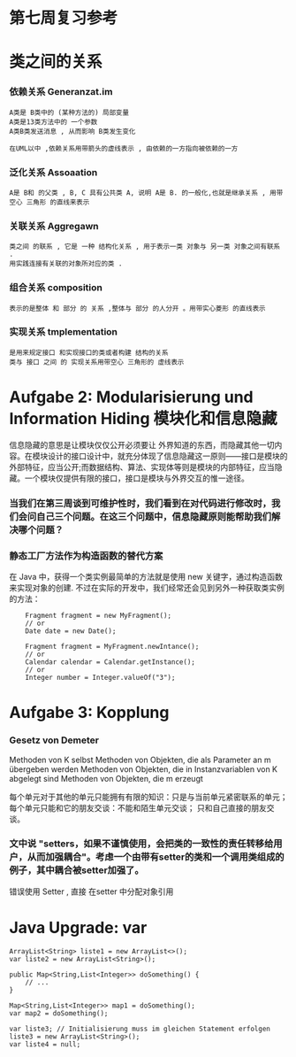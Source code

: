 # 第七周复习参考

# 类之间的关系

### 依赖关系 Generanzat.im
    A类是 B类中的 (某种⽅法的) 局部变量
    A类是13类⽅法中的 ⼀个参数
    A类B类发送消息 , 从⽽影响 B类发⽣变化

    在UML以中 ,依赖关系⽤带箭头的虚线表示 , 由依赖的⼀⽅指向被依赖的⼀⽅

### 泛化关系 Assoaation
    A是 B和 的⽗类 , B, C 具有公共类 A, 说明 A是 B. 的⼀般化,也就是继承关系 , ⽤带空⼼ 三⻆形 的直线来表示
### 关联关系 Aggregawn
    类之间 的联系 , 它是 ⼀种 结构化关系 , ⽤于表示⼀类 对象与 另⼀类 对象之间有联系 .
    ⽤实践连接有关联的对象所对应的类 .
### 组合关系 composition
    表示的是整体 和 部分 的 关系 ,整体与 部分 的⼈分开 。⽤带实⼼菱形 的直线表示

### 实现关系 tmplementation
    是⽤来规定接⼝ 和实现接⼝的类或者构建 结构的关系
    类与 接⼝ 之间 的 实现关系⽤带空⼼ 三⻆形的 虚线表示

# Aufgabe 2: Modularisierung und Information Hiding 模块化和信息隐藏
信息隐藏的意思是让模块仅仅公开必须要让 外界知道的东西，而隐藏其他一切内容。在模块设计的接口设计中，就充分体现了信息隐藏这一原则——接口是模块的外部特征，应当公开;而数据结构、算法、实现体等则是模块的内部特征，应当隐藏。一个模块仅提供有限的接口，接口是模块与外界交互的惟一途径。
### 当我们在第三周谈到可维护性时，我们看到在对代码进行修改时，我们会问自己三个问题。在这三个问题中，信息隐藏原则能帮助我们解决哪个问题？


### 静态工厂方法作为构造函数的替代方案
在 Java 中，获得一个类实例最简单的方法就是使用 new 关键字，通过构造函数来实现对象的创建. 不过在实际的开发中，我们经常还会见到另外一种获取类实例的方法：

````
    Fragment fragment = new MyFragment();
    // or
    Date date = new Date();

    Fragment fragment = MyFragment.newIntance();
    // or 
    Calendar calendar = Calendar.getInstance();
    // or 
    Integer number = Integer.valueOf("3");
````

# Aufgabe 3: Kopplung

### Gesetz von Demeter
Methoden von K selbst
Methoden von Objekten, die als Parameter an m übergeben werden
Methoden von Objekten, die in Instanzvariablen von K abgelegt sind
Methoden von Objekten, die m erzeugt

每个单元对于其他的单元只能拥有有限的知识：只是与当前单元紧密联系的单元；
每个单元只能和它的朋友交谈：不能和陌生单元交谈；
只和自己直接的朋友交谈。

### 文中说 "setters，如果不谨慎使用，会把类的一致性的责任转移给用户，从而加强耦合"。考虑一个由带有setter的类和一个调用类组成的例子，其中耦合被setter加强了。

错误使⽤ Setter , 直接 在setter 中分配对象引⽤

# Java Upgrade: var

````
ArrayList<String> liste1 = new ArrayList<>();
var liste2 = new ArrayList<String>();
````

````
public Map<String,List<Integer>> doSomething() {
    // ...
}

Map<String,List<Integer>> map1 = doSomething();
var map2 = doSomething();
````

````
var liste3; // Initialisierung muss im gleichen Statement erfolgen
liste3 = new ArrayList<String>();
var liste4 = null;
````